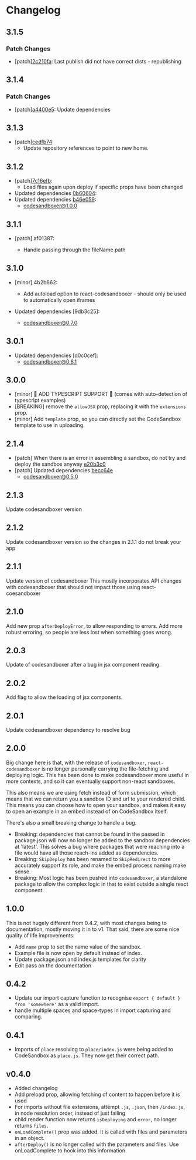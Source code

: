 # Changelog

## 3.1.5

### Patch Changes

- [patch][2c210fa](https://github.com/codesandbox/codesandboxer/commit/2c210fa):
  Last publish did not have correct dists - republishing

## 3.1.4

### Patch Changes

- [patch][a4400e5](https://github.com/codesandbox/codesandboxer/commit/a4400e5):
  Update dependencies

## 3.1.3

- [patch][cedfb74](https://github.com/codesandbox/codesandboxer/commit/cedfb74):
  - Update repository references to point to new home.

## 3.1.2

- [patch][7c16efb](https://github.com/codesandbox/codesandboxer/commit/7c16efb):
  - Load files again upon deploy if specific props have been changed
- Updated dependencies [0b60604](https://github.com/codesandbox/codesandboxer/commit/0b60604):
- Updated dependencies [b46e059](https://github.com/codesandbox/codesandboxer/commit/b46e059):
  - codesandboxer@1.0.0

## 3.1.1

- [patch] af01387:

  - Handle passing through the fileName path

## 3.1.0

- [minor] 4b2b662:

  - Add autoload option to react-codesandboxer - should only be used to automatically open iframes

- Updated dependencies [9db3c25]:
  - codesandboxer@0.7.0

## 3.0.1

- Updated dependencies [d0c0cef]:
  - codesandboxer@0.6.1

## 3.0.0

- [minor] 🎉 ADD TYPESCRIPT SUPPORT 🎉 (comes with auto-detection of typescript examples)
- [BREAKING] remove the `allowJSX` prop, replacing it with the `extensions` prop.
- [minor] Add `template` prop, so you can directly set the CodeSandbox template to use in uploading.

## 2.1.4

- [patch] When there is an error in assembling a sandbox, do not try and deploy the sandbox anyway [e20b3c0](e20b3c0)
- [patch] Updated dependencies [becc64e](becc64e)
  - codesandboxer@0.5.0

## 2.1.3

Update codesandboxer version

## 2.1.2

Update codesandboxer version so the changes in 2.1.1 do not break your app

## 2.1.1

Update version of codesandboxer
This mostly incorporates API changes with codesandboxer that should not impact
those using react-coesandboxer

## 2.1.0

Add new prop `afterDeployError`, to allow responding to errors.
Add more robust erroring, so people are less lost when something goes wrong.

## 2.0.3

Update of codesandboxer after a bug in jsx component reading.

## 2.0.2

Add flag to allow the loading of jsx components.

## 2.0.1

Update codesandboxer dependency to resolve bug

## 2.0.0

Big change here is that, with the release of `codesandboxer`, `react-codesandboxer` is no longer personally carrying the file-fetching and deploying logic. This has been done to make codesandboxer more useful in more contexts, and so it can eventually support non-react sandboxes.

This also means we are using fetch instead of form submission, which means that we can return you a sandbox ID and url to your rendered child. This means you can choose how to open your sandbox, and makes it easy to open an example in an embed instead of on CodeSandbox itself.

There's also a small breaking change to handle a bug.

- Breaking: dependencies that cannot be found in the passed in package.json will now no longer be added to the sandbox dependencies at 'latest'. This solves a bug where packages that were reaching into a file would have all those reach-ins added as dependencies.
- Breaking: `SkipDeploy` has been renamed to `SkipRedirect` to more accurately support its role, and make the embed process naming make sense.
- Breaking: Most logic has been pushed into `codesandboxer`, a standalone package to allow the complex logic in that to exist outside a single react component.

## 1.0.0

This is not hugely different from 0.4.2, with most changes being to documentation, mostly moving it in to v1. That said, there are some nice quality of life improvements:

- Add `name` prop to set the name value of the sandbox.
- Example file is now open by default instead of index.
- Update package.json and index.js templates for clarity
- Edit pass on the documentation

## 0.4.2

- Update our import capture function to recognise `export { default } from 'somewhere'` as a valid import.
- handle multiple spaces and space-types in import capturing and comparing.

## 0.4.1

- Imports of `place` resolving to `place/index.js` were being added to CodeSandbox as `place.js`. They now get their correct path.

## v0.4.0

- Added changelog
- Add preload prop, allowing fetching of content to happen before it is used
- For imports without file extensions, attempt `.js`, `.json`, then `/index.js`, in node resolution order, instead of just failing
- child render function now returns `isDeploying` and `error`, no longer returns `files`.
- `onLoadComplete()` prop was added. It is called with files and parameters in an object.
- `afterDeploy()` is no longer called with the parameters and files. Use onLoadComplete to hook into this information.
